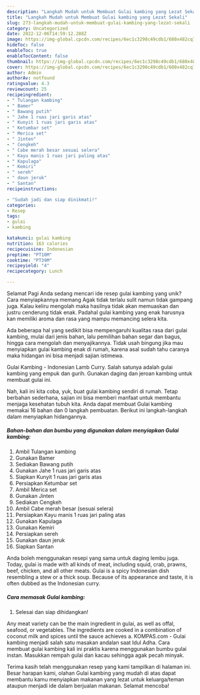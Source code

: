 ```yaml
---
description: "Langkah Mudah untuk Membuat Gulai kambing yang Lezat Sekali"
title: "Langkah Mudah untuk Membuat Gulai kambing yang Lezat Sekali"
slug: 273-langkah-mudah-untuk-membuat-gulai-kambing-yang-lezat-sekali
category: Uncategorized
date: 2022-12-06T14:59:12.288Z
image: https://img-global.cpcdn.com/recipes/6ec1c3298c49cdb1/680x482cq70/gulai-kambing-foto-resep-utama.jpg
hideToc: false
enableToc: true
enableTocContent: false
thumbnail: https://img-global.cpcdn.com/recipes/6ec1c3298c49cdb1/680x482cq70/gulai-kambing-foto-resep-utama.jpg
cover: https://img-global.cpcdn.com/recipes/6ec1c3298c49cdb1/680x482cq70/gulai-kambing-foto-resep-utama.jpg
author: Admin
authorAv: notfound
ratingvalue: 4.3
reviewcount: 25
recipeingredient:
- " Tulangan kambing"
- " Bamer"
- " Bawang putih"
- " Jahe 1 ruas jari garis atas"
- " Kunyit 1 ruas jari garis atas"
- " Ketumbar set"
- " Merica set"
- " Jinten"
- " Cengkeh"
- " Cabe merah besar sesuai selera"
- " Kayu manis 1 ruas jari paling atas"
- " Kapulaga"
- " Kemiri"
- " sereh"
- " daun jeruk"
- " Santan"
recipeinstructions:

- "Sudah jadi dan siap dinikmati!"
categories:
- Resep
tags:
- gulai
- kambing

katakunci: gulai kambing 
nutrition: 163 calories
recipecuisine: Indonesian
preptime: "PT10M"
cooktime: "PT39M"
recipeyield: "4"
recipecategory: Lunch

---
```



Selamat Pagi Anda sedang mencari ide resep gulai kambing yang unik? Cara menyiapkannya memang Agak tidak terlalu sulit namun tidak gampang juga. Kalau keliru mengolah maka hasilnya tidak akan memuaskan dan justru cenderung tidak enak. Padahal gulai kambing yang enak harusnya kan memiliki aroma dan rasa yang mampu memancing selera kita.


Ada beberapa hal yang sedikit bisa mempengaruhi kualitas rasa dari gulai kambing, mulai dari jenis bahan, lalu pemilihan bahan segar dan bagus, hingga cara mengolah dan menyajikannya. Tidak usah bingung jika mau menyiapkan gulai kambing enak di rumah, karena asal sudah tahu caranya maka hidangan ini bisa menjadi sajian istimewa.

Gulai Kambing - Indonesian Lamb Curry. Salah satunya adalah gulai kambing yang empuk dan gurih. Gunakan daging dan jeroan kambing untuk membuat gulai ini.


Nah, kali ini kita coba, yuk, buat gulai kambing sendiri di rumah. Tetap berbahan sederhana, sajian ini bisa memberi manfaat untuk membantu menjaga kesehatan tubuh kita. Anda dapat membuat Gulai kambing memakai 16 bahan dan 0 langkah pembuatan. Berikut ini langkah-langkah dalam menyiapkan hidangannya.

<!--inarticleads1-->

##### Bahan-bahan dan bumbu yang digunakan dalam menyiapkan Gulai kambing:

1. Ambil  Tulangan kambing
1. Gunakan  Bamer
1. Sediakan  Bawang putih
1. Gunakan  Jahe 1 ruas jari garis atas
1. Siapkan  Kunyit 1 ruas jari garis atas
1. Persiapkan  Ketumbar set
1. Ambil  Merica set
1. Gunakan  Jinten
1. Sediakan  Cengkeh
1. Ambil  Cabe merah besar (sesuai selera)
1. Persiapkan  Kayu manis 1 ruas jari paling atas
1. Gunakan  Kapulaga
1. Gunakan  Kemiri
1. Persiapkan  sereh
1. Gunakan  daun jeruk
1. Siapkan  Santan


Anda boleh menggunakan resepi yang sama untuk daging lembu juga. Today, gulai is made with all kinds of meat, including squid, crab, prawns, beef, chicken, and all other meats. Gulai is a spicy Indonesian dish resembling a stew or a thick soup. Because of its appearance and taste, it is often dubbed as the Indonesian curry. 

<!--inarticleads2-->

##### Cara memasak Gulai kambing:


1. Selesai dan siap dihidangkan!

Any meat variety can be the main ingredient in gulai, as well as offal, seafood, or vegetables. The ingredients are cooked in a combination of coconut milk and spices until the sauce achieves a. KOMPAS.com - Gulai kambing menjadi salah satu masakan andalan saat Idul Adha. Cara membuat gulai kambing kali ini praktis karena menggunakan bumbu gulai instan. Masukkan rempah gulai dan kacau sehingga agak pecah minyak. 

Terima kasih telah menggunakan resep yang kami tampilkan di halaman ini. Besar harapan kami, olahan Gulai kambing yang mudah di atas dapat membantu kamu menyiapkan makanan yang lezat untuk keluarga/teman ataupun menjadi ide dalam berjualan makanan. Selamat mencoba!
